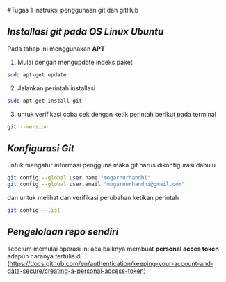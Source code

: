 #Tugas 1 instruksi penggunaan git dan gitHub


## *Installasi git pada OS Linux Ubuntu*
Pada tahap ini menggunakan **APT**

1. Mulai dengan mengupdate indeks paket
```bash
sudo apt-get update
```

2. Jalankan perintah installasi
```bash
sudo apt-get install git
```

3. untuk verifikasi coba cek dengan ketik perintah berikut pada terminal
```bash
git --version
```


## *Konfigurasi Git*
untuk mengatur informasi pengguna maka git harus dikonfigurasi dahulu

```bash
git config --global user.name "mogarnurhandhi"
git config --global user.email "mogarnurhandhi@gmail.com"
```
dan untuk melihat dan verifikasi perubahan ketikan perintah 

```bash
git config --list
```


## *Pengelolaan repo sendiri*
sebelum memulai operasi ini ada baiknya membuat **personal acces token** adapun caranya tertulis di (https://docs.github.com/en/authentication/keeping-your-account-and-data-secure/creating-a-personal-access-token)
